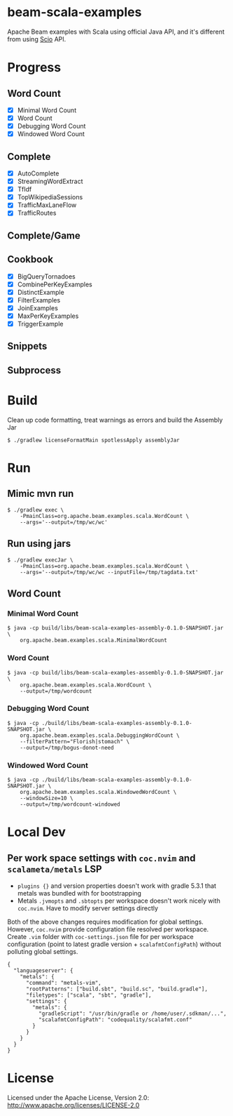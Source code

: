 # beam-scala-examples

Apache Beam examples with Scala using official Java API, and it's different from
using [Scio](https://github.com/spotify/scio) API.

# Progress

## Word Count

- [x] Minimal Word Count
- [x] Word Count
- [x] Debugging Word Count
- [x] Windowed Word Count

## Complete

- [x] AutoComplete
- [x] StreamingWordExtract
- [x] TfIdf
- [x] TopWikipediaSessions
- [x] TrafficMaxLaneFlow
- [x] TrafficRoutes
## Complete/Game

## Cookbook

- [x] BigQueryTornadoes
- [x] CombinePerKeyExamples
- [x] DistinctExample
- [x] FilterExamples
- [x] JoinExamples
- [x] MaxPerKeyExamples
- [x] TriggerExample

## Snippets

## Subprocess

# Build

Clean up code formatting, treat warnings as errors and build the Assembly Jar

```
$ ./gradlew licenseFormatMain spotlessApply assemblyJar
```

# Run

## Mimic mvn run

```
$ ./gradlew exec \
    -PmainClass=org.apache.beam.examples.scala.WordCount \
    --args='--output=/tmp/wc/wc'
```

## Run using jars

```
$ ./gradlew execJar \
    -PmainClass=org.apache.beam.examples.scala.WordCount \
    --args='--output=/tmp/wc/wc --inputFile=/tmp/tagdata.txt'
```

## Word Count

### Minimal Word Count

```
$ java -cp build/libs/beam-scala-examples-assembly-0.1.0-SNAPSHOT.jar \
    org.apache.beam.examples.scala.MinimalWordCount
```

### Word Count

```
$ java -cp build/libs/beam-scala-examples-assembly-0.1.0-SNAPSHOT.jar \
    org.apache.beam.examples.scala.WordCount \
    --output=/tmp/wordcount
```

### Debugging Word Count

```
$ java -cp ./build/libs/beam-scala-examples-assembly-0.1.0-SNAPSHOT.jar \
    org.apache.beam.examples.scala.DebuggingWordCount \
    --filterPattern="Florish|stomach" \
    --output=/tmp/bogus-donot-need
```

### Windowed Word Count

```
$ java -cp ./build/libs/beam-scala-examples-assembly-0.1.0-SNAPSHOT.jar \
    org.apache.beam.examples.scala.WindowedWordCount \
    --windowSize=10 \
    --output=/tmp/wordcount-windowed
```

# Local Dev

## Per work space settings with `coc.nvim` and `scalameta/metals` LSP

- `plugins {}` and version properties doesn't work with gradle 5.3.1 that metals
   was bundled with for bootstrapping
- Metals `.jvmopts` and `.sbtopts` per workspace doesn't work nicely with
  `coc.nvim`. Have to modify server settings directly

Both of the above changes requires modification for global settings. However,
`coc.nvim` provide configuration file resolved per workspace. Create `.vim`
folder with `coc-settings.json` file for per workspace configuration (point to
latest gradle version + `scalafmtConfigPath`) without polluting global settings.

```
{
  "languageserver": {
    "metals": {
      "command": "metals-vim",
      "rootPatterns": ["build.sbt", "build.sc", "build.gradle"],
      "filetypes": ["scala", "sbt", "gradle"],
      "settings": {
        "metals": {
          "gradleScript": "/usr/bin/gradle or /home/user/.sdkman/...",
          "scalafmtConfigPath": "codequality/scalafmt.conf"
        }
      }
    }
  }
}
```

# License

Licensed under the Apache License, Version 2.0: http://www.apache.org/licenses/LICENSE-2.0

